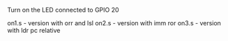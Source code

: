 Turn on the LED connected to GPIO 20


on1.s - version with orr and lsl
on2.s - version with imm ror
on3.s - version with ldr pc relative





